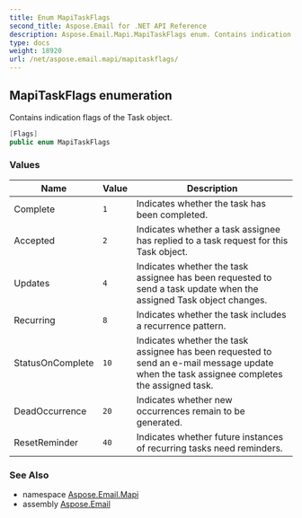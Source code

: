```yaml
---
title: Enum MapiTaskFlags
second_title: Aspose.Email for .NET API Reference
description: Aspose.Email.Mapi.MapiTaskFlags enum. Contains indication flags of the Task object
type: docs
weight: 18920
url: /net/aspose.email.mapi/mapitaskflags/
---
```

## MapiTaskFlags enumeration

Contains indication flags of the Task object.

```csharp
[Flags]
public enum MapiTaskFlags
```

### Values

| Name | Value | Description |
| --- | --- | --- |
| Complete | `1` | Indicates whether the task has been completed. |
| Accepted | `2` | Indicates whether a task assignee has replied to a task request for this Task object. |
| Updates | `4` | Indicates whether the task assignee has been requested to send a task update when the assigned Task object changes. |
| Recurring | `8` | Indicates whether the task includes a recurrence pattern. |
| StatusOnComplete | `10` | Indicates whether the task assignee has been requested to send an e-mail message update when the task assignee completes the assigned task. |
| DeadOccurrence | `20` | Indicates whether new occurrences remain to be generated. |
| ResetReminder | `40` | Indicates whether future instances of recurring tasks need reminders. |

### See Also

* namespace [Aspose.Email.Mapi](../../aspose.email.mapi/)
* assembly [Aspose.Email](../../)


